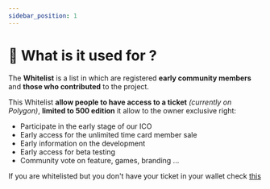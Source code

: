 ```yaml
---
sidebar_position: 1
---
```


# 🎊 What is it used for ?

The **Whitelist** is a list in which are registered **early community members** and **those who contributed** to the project.

This Whitelist **allow people to have access to a ticket** _(currently on Polygon)_, **limited to 500 edition** it allow to the owner exclusive right:

- Participate in the early stage of our ICO
- Early access for the unlimited time card member sale
- Early information on the development
- Early access for beta testing
- Community vote on feature, games, branding ...

If you are whitelisted but you don't have your ticket in your wallet check [this](./how-it-works)
